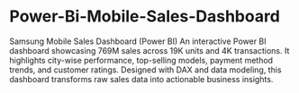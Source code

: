 # Power-Bi-Mobile-Sales-Dashboard
Samsung Mobile Sales Dashboard (Power BI) An interactive Power BI dashboard showcasing 769M sales across 19K units and 4K transactions. It highlights city-wise performance, top-selling models, payment method trends, and customer ratings. Designed with DAX and data modeling, this dashboard transforms raw sales data into actionable business insights.
